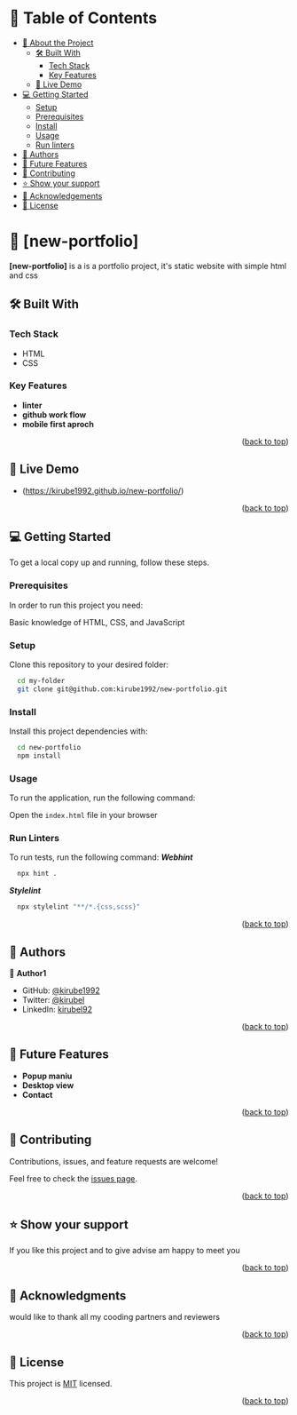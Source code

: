 <a name="readme-top"></a>


<!-- TABLE OF CONTENTS -->

# 📗 Table of Contents

- [📖 About the Project](#about-project)
  - [🛠 Built With](#built-with)
    - [Tech Stack](#tech-stack)
    - [Key Features](#key-features)
  - [🚀 Live Demo](#live-demo)
- [💻 Getting Started](#getting-started)
  - [Setup](#setup)
  - [Prerequisites](#prerequisites)
  - [Install](#install)
  - [Usage](#usage)
  - [Run linters](#run-linters)
- [👥 Authors](#authors)
- [🔭 Future Features](#future-features)
- [🤝 Contributing](#contributing)
- [⭐️ Show your support](#support)
- [🙏 Acknowledgements](#acknowledgements)
- [📝 License](#license)

<!-- PROJECT DESCRIPTION -->

# 📖 [new-portfolio] <a name="about-project"></a>

**[new-portfolio]** is a is a portfolio project, it's static website with simple html and css

## 🛠 Built With <a name="built-with"></a>

### Tech Stack <a name="tech-stack"></a>

  <ul>
    <li>HTML</li>
     <li>CSS</li>
  </ul>



<!-- Features -->

### Key Features <a name="key-features"></a>

- **linter**
- **github work flow**
- **mobile first aproch**
<p align="right">(<a href="#readme-top">back to top</a>)</p>

## 🚀 Live Demo <a name="live-demo"></a>

- (https://kirube1992.github.io/new-portfolio/)

<p align="right">(<a href="#readme-top">back to top</a>)</p>

<!-- GETTING STARTED -->

## 💻 Getting Started <a name="getting-started"></a>

To get a local copy up and running, follow these steps.

### Prerequisites

In order to run this project you need:

Basic knowledge of HTML, CSS, and JavaScript

### Setup

Clone this repository to your desired folder:

```sh
  cd my-folder
  git clone git@github.com:kirube1992/new-portfolio.git
  ```


### Install

Install this project dependencies with:


```sh
  cd new-portfolio
  npm install
```

### Usage
To run the application, run the following command:

Open the `index.html` file in your browser

### Run Linters

To run tests, run the following command:
***Webhint***
```sh
  npx hint .
```

***Stylelint***
```sh
  npx stylelint "**/*.{css,scss}" 
```

<p align="right">(<a href="#readme-top">back to top</a>)</p>

<!-- AUTHORS -->

## 👥 Authors <a name="authors"></a>


👤 **Author1**

- GitHub: [@kirube1992](https://github.com/kirube1992)
- Twitter: [@kirubel](https://twitter.com/kirubel08)
- LinkedIn: [kirubel92](https://linkedin.com/in/kirubel23)

<p align="right">(<a href="#readme-top">back to top</a>)</p>

<!-- FUTURE FEATURES -->

## 🔭 Future Features <a name="future-features"></a>

-  **Popup maniu**
-  **Desktop view**
-  **Contact**

<p align="right">(<a href="#readme-top">back to top</a>)</p>

<!-- CONTRIBUTING -->

## 🤝 Contributing <a name="contributing"></a>

Contributions, issues, and feature requests are welcome!

Feel free to check the [issues page](../../issues/).

<p align="right">(<a href="#readme-top">back to top</a>)</p>

<!-- SUPPORT -->

## ⭐️ Show your support <a name="support"></a>

If you like this project and to give advise am happy to meet you

<p align="right">(<a href="#readme-top">back to top</a>)</p>

<!-- ACKNOWLEDGEMENTS -->

## 🙏 Acknowledgments <a name="acknowledgements"></a>

 would like to thank all my cooding partners and reviewers

<p align="right">(<a href="#readme-top">back to top</a>)</p>


<!-- LICENSE -->

## 📝 License <a name="license"></a>

This project is [MIT](./LICENSE) licensed.


<p align="right">(<a href="#readme-top">back to top</a>)</p>
